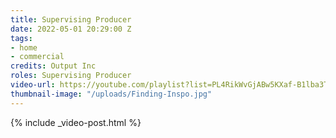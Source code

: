 ```yaml
---
title: Supervising Producer
date: 2022-05-01 20:29:00 Z
tags:
- home
- commercial
credits: Output Inc
roles: Supervising Producer
video-url: https://youtube.com/playlist?list=PL4RikWvGjABw5KXaf-B1lba3T7R0oOI43&si=Uzza3Oi_br0ADaCL
thumbnail-image: "/uploads/Finding-Inspo.jpg"
---
```


{% include _video-post.html %}
